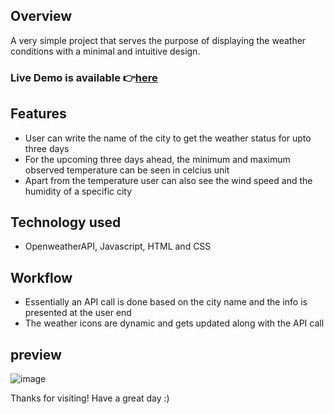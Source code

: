## Overview
A very simple project that serves the purpose of displaying the weather conditions with a minimal and intuitive design.

### Live Demo is available 👉[here](https://weather-cast-nblb.onrender.com/)

## Features
- User can write the name of the city to get the weather status for upto three days
- For the upcoming three days ahead, the minimum and maximum observed temperature can be seen in celcius unit
- Apart from the temperature user can also see the wind speed and the humidity of a specific city

## Technology used
- OpenweatherAPI, Javascript, HTML and CSS

## Workflow
- Essentially an API call is done based on the city name and the info is presented at the user end
- The weather icons are dynamic and gets updated along with the API call
  
## preview
![image](https://github.com/raiyan22/weather-cast/assets/58294098/edf82977-f8a2-4511-8bf6-4d1b0ba03e39)

Thanks for visiting! Have a great day :) 
